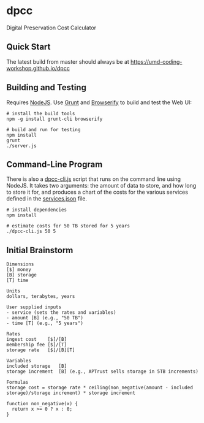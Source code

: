 # dpcc

Digital Preservation Cost Calculator

## Quick Start

The latest build from master should always be at
<https://umd-coding-workshop.github.io/dpcc>

## Building and Testing

Requires [NodeJS]. Use [Grunt] and [Browserify] to build and test the Web UI:

```
# install the build tools
npm -g install grunt-cli browserify

# build and run for testing
npm install
grunt
./server.js
```

## Command-Line Program

There is also a [dpcc-cli.js](dpcc-cli.js) script that runs on the command line using NodeJS. It takes two arguments: the amount of data to store, and how long to store it for, and produces a chart of the costs for the various services defined in the [services.json](services.json) file.

```
# install dependencies
npm install

# estimate costs for 50 TB stored for 5 years
./dpcc-cli.js 50 5
```

## Initial Brainstorm

```
Dimensions
[$] money
[B] storage
[T] time

Units
dollars, terabytes, years

User supplied inputs
- service (sets the rates and variables)
- amount [B] (e.g., "50 TB")
- time [T] (e.g., "5 years")

Rates
ingest cost    [$]/[B]
membership fee [$]/[T]
storage rate   [$]/[B][T]

Variables
included storage   [B]
storage increment  [B] (e.g., APTrust sells storage in 5TB increments)

Formulas
storage cost = storage rate * ceiling(non_negative(amount - included storage)/storage increment) * storage increment

function non_negative(x) {
  return x >= 0 ? x : 0;
}
```

[NodeJS]: https://nodejs.org/
[Grunt]: https://gruntjs.com/
[Browserify]: http://browserify.org/